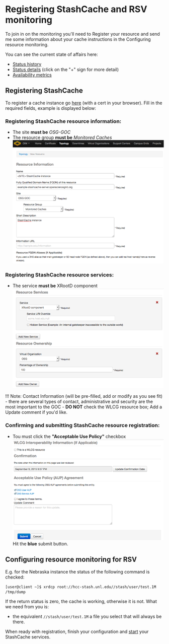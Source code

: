 # Registering StashCache and RSV monitoring

To join in on the monitoring you'll need to Register your resource and send me some information about your cache instructions in the Configuring resource monitoring.

You can see the current state of affairs here:
* [Status history](http://my.opensciencegrid.org/rgstatushistory/index?downtime_attrs_showpast=&account_type=cumulative_hours&ce_account_type=gip_vo&se_account_type=vo_transfer_volume&bdiitree_type=total_jobs&bdii_object=service&bdii_server=is-osg&start_type=yesterday&start_date=08%2F28%2F2015&end_type=now&end_date=08%2F28%2F2015&rg=on&rg_sel%5B%5D=433&active=on&active_value=1&disable_value=1)
* [Status details](http://my.opensciencegrid.org/rgcurrentstatus/index?datasource=currentstatus&rg=on&rg_433=on&end_type=now&active=on&active_value=1) (click on the "+" sign for more detail)
* [Availability metrics](http://my.opensciencegrid.org/rgarmetric/index?downtime_attrs_showpast=&account_type=cumulative_hours&ce_account_type=gip_vo&se_account_type=vo_transfer_volume&bdiitree_type=total_jobs&bdii_object=service&bdii_server=is-osg&start_type=7daysago&start_date=08%2F28%2F2015&end_type=now&end_date=08%2F28%2F2015&rg=on&rg_sel%5B%5D=433&active=on&active_value=1&disable_value=1) 

## Registering StashCache
To register a cache instance go [here](https://oim.opensciencegrid.org/oim/resourceedit) (with a cert in your browser). Fill in the required fields, example is displayed below:

### Registering StashCache resource information: 
* The site __must be__ _OSG-GOC_ 
* The resource group __must be__ _Monitored Caches_
![ResourceInfo](../images/resource-info.png)

### Registering StashCache resource services: 
* The service __must be__ XRootD component
![ResourceServices](../images/resource-services.png)

!!! Note: 
    Contact Information (will be pre-filled, add or modify as you see fit) - there are several types of contact, administrative and security are the most important to the GOC - __DO NOT__ check the WLCG resource box; Add a Update comment if you'd like.

### Confirming and submitting StashCache resource registration: 
* Tou must click the __"Acceptable Use Policy"__ checkbox
![FormConfirm](../images/resource-confirm.png)
Hit the __blue__ submit button.

## Configuring resource monitoring for RSV
E.g. for the Nebraska instance the status of the following command is checked: 

    [user@client ~]$ xrdcp root://hcc-stash.unl.edu//stash/user/test.1M /tmp/dump

If the return status is zero, the cache is working, otherwise it is not. What we need from you is:
* the equivalent `//stash/user/test.1M` a file you select that will always be there.

When ready with registration, finish your configuration and [start](../ops/start.md) your StashCache services.
